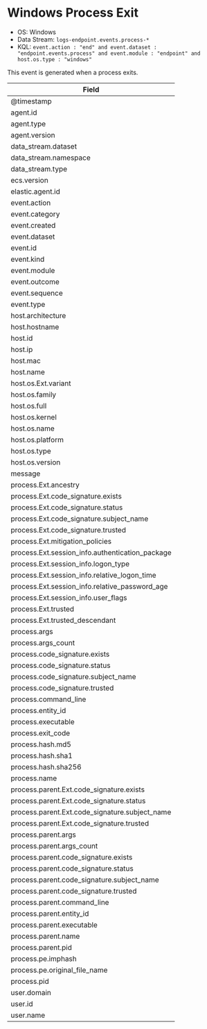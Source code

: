# Windows Process Exit

- OS: Windows
- Data Stream: `logs-endpoint.events.process-*`
- KQL: `event.action : "end" and event.dataset : "endpoint.events.process" and event.module : "endpoint" and host.os.type : "windows"`

This event is generated when a process exits.


| Field |
|---|
| @timestamp |
| agent.id |
| agent.type |
| agent.version |
| data_stream.dataset |
| data_stream.namespace |
| data_stream.type |
| ecs.version |
| elastic.agent.id |
| event.action |
| event.category |
| event.created |
| event.dataset |
| event.id |
| event.kind |
| event.module |
| event.outcome |
| event.sequence |
| event.type |
| host.architecture |
| host.hostname |
| host.id |
| host.ip |
| host.mac |
| host.name |
| host.os.Ext.variant |
| host.os.family |
| host.os.full |
| host.os.kernel |
| host.os.name |
| host.os.platform |
| host.os.type |
| host.os.version |
| message |
| process.Ext.ancestry |
| process.Ext.code_signature.exists |
| process.Ext.code_signature.status |
| process.Ext.code_signature.subject_name |
| process.Ext.code_signature.trusted |
| process.Ext.mitigation_policies |
| process.Ext.session_info.authentication_package |
| process.Ext.session_info.logon_type |
| process.Ext.session_info.relative_logon_time |
| process.Ext.session_info.relative_password_age |
| process.Ext.session_info.user_flags |
| process.Ext.trusted |
| process.Ext.trusted_descendant |
| process.args |
| process.args_count |
| process.code_signature.exists |
| process.code_signature.status |
| process.code_signature.subject_name |
| process.code_signature.trusted |
| process.command_line |
| process.entity_id |
| process.executable |
| process.exit_code |
| process.hash.md5 |
| process.hash.sha1 |
| process.hash.sha256 |
| process.name |
| process.parent.Ext.code_signature.exists |
| process.parent.Ext.code_signature.status |
| process.parent.Ext.code_signature.subject_name |
| process.parent.Ext.code_signature.trusted |
| process.parent.args |
| process.parent.args_count |
| process.parent.code_signature.exists |
| process.parent.code_signature.status |
| process.parent.code_signature.subject_name |
| process.parent.code_signature.trusted |
| process.parent.command_line |
| process.parent.entity_id |
| process.parent.executable |
| process.parent.name |
| process.parent.pid |
| process.pe.imphash |
| process.pe.original_file_name |
| process.pid |
| user.domain |
| user.id |
| user.name |

